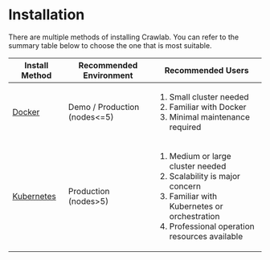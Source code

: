 # Installation

There are multiple methods of installing Crawlab. You can refer to the summary table below to choose the one that is
most suitable.

| Install Method              | Recommended Environment      | Recommended Users                                                                                                                                                                          |
|-----------------------------|------------------------------|--------------------------------------------------------------------------------------------------------------------------------------------------------------------------------------------|
| [Docker](docker.md)         | Demo / Production (nodes<=5) | <ol><li>Small cluster needed</li><li>Familiar with Docker</li><li>Minimal maintenance required</li></ol>                                                                                   |
| [Kubernetes](kubernetes.md) | Production (nodes>5)         | <ol><li>Medium or large cluster needed</li><li>Scalability is major concern</li><li>Familiar with Kubernetes or orchestration</li><li>Professional operation resources available</li></ol> |
